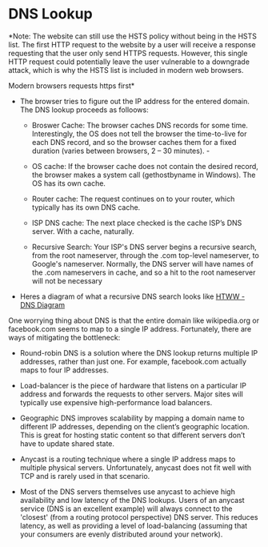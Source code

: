 # DNS Lookup

*Note: The website can still use the HSTS policy without being in the HSTS list. The first HTTP request to the website by a user will receive a response requesting that the user only send HTTPS requests. However, this single HTTP request could potentially leave the user vulnerable to a downgrade attack, which is why the HSTS list is included in modern web browsers.

Modern browsers requests https first*


- The browser tries to figure out the IP address for the entered domain. The DNS lookup proceeds as folloows:
  
  - Broswer Cache: The  browser caches DNS records for some time. Interestingly, the OS does not tell the browser the time-to-live for each DNS record, and so the browser caches them for a fixed duration (varies between browsers, 2 – 30 minutes).  - 
  
  - OS cache:  If the browser cache does not contain the desired record, the browser makes a system call (gethostbyname in Windows). The OS has its own cache.
  
  - Router cache: The request continues on to your router, which typically has its own DNS cache.   
  
  - ISP DNS cache: The next place checked is the cache ISP’s DNS server. With a cache, naturally. 
  
  - Recursive Search: Your ISP's DNS server begins a recursive search, from the root nameserver, through the .com top-level nameserver, to Google's nameserver. Normally, the DNS server will have names of the .com nameservers in cache, and so a hit to the root nameserver will not be necessary 
  
- Heres a diagram of what a recursive DNS search looks like [HTWW - DNS Diagram](https://github.com/vasanthk/how-web-works/blob/master/img/Example_of_an_iterative_DNS_resolver.svg)


One worrying thing about DNS is that the entire domain like wikipedia.org or facebook.com seems to map to a single IP address. Fortunately, there are ways of mitigating the bottleneck:

   - Round-robin DNS is a solution where the DNS lookup returns multiple IP addresses, rather than just one. For example, facebook.com actually maps to four IP addresses.
  
   - Load-balancer is the piece of hardware that listens on a particular IP address and forwards the requests to other servers. Major sites will typically use expensive high-performance load balancers.
  
   - Geographic DNS improves scalability by mapping a domain name to different IP addresses, depending on the client’s geographic location. This is great for hosting static content so that different servers don’t have to update shared state.

   - Anycast is a routing technique where a single IP address maps to multiple physical servers. Unfortunately, anycast does not fit well with TCP and is rarely used in that scenario.
 
   - Most of the DNS servers themselves use anycast to achieve high availability and low latency of the DNS lookups. Users of an anycast service (DNS is an excellent example) will always connect to the 'closest' (from a routing protocol perspective) DNS server. This reduces latency, as well as providing a level of load-balancing (assuming that your consumers are evenly distributed around your network).
      
   
